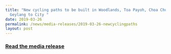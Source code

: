 ```yaml
---
title: "New cycling paths to be built in Woodlands, Toa Payoh, Choa Chu Kang,
  Geylang to City "
date: 2019-03-26
permalink: /news/media-releases/2019-03-26-newcyclingpaths
layout: post
---
```

<h3 style="color:#124596; font-weight:bold;"><a href="https://www.lta.gov.sg/content/ltagov/en/newsroom/2019/3/2/newcycling-paths-to-be-built-in-woodlands-toa-payoh-choa-chu-kang-geylang-to-cityand-queenstown-to-city.html">Read the media release</a></h3>